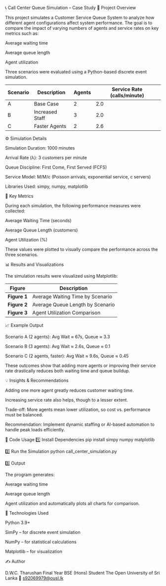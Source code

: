 📞 Call Center Queue Simulation – Case Study
🎯 Project Overview

This project simulates a Customer Service Queue System to analyze how different agent configurations affect system performance.
The goal is to compare the impact of varying numbers of agents and service rates on key metrics such as:

Average waiting time

Average queue length

Agent utilization


Three scenarios were evaluated using a Python-based discrete event simulation.

| Scenario | Description     | Agents | Service Rate (calls/minute) |
| -------- | --------------- | ------ | --------------------------- |
| A        | Base Case       | 2      | 2.0                         |
| B        | Increased Staff | 3      | 2.0                         |
| C        | Faster Agents   | 2      | 2.6                         |


⚙️ Simulation Details

Simulation Duration: 1000 minutes

Arrival Rate (λ): 3 customers per minute

Queue Discipline: First Come, First Served (FCFS)

Service Model: M/M/c (Poisson arrivals, exponential service, c servers)

Libraries Used: simpy, numpy, matplotlib


🧠 Key Metrics

During each simulation, the following performance measures were collected:

Average Waiting Time (seconds)

Average Queue Length (customers)

Agent Utilization (%)

These values were plotted to visually compare the performance across the three scenarios.


📊 Results and Visualizations

The simulation results were visualized using Matplotlib:

| Figure       | Description                      |
| ------------ | -------------------------------- |
| **Figure 1** | Average Waiting Time by Scenario |
| **Figure 2** | Average Queue Length by Scenario |
| **Figure 3** | Agent Utilization Comparison     |


📈 Example Output

Scenario A (2 agents): Avg Wait ≈ 67s, Queue ≈ 3.3

Scenario B (3 agents): Avg Wait ≈ 2.6s, Queue ≈ 0.1

Scenario C (2 agents, faster): Avg Wait ≈ 9.6s, Queue ≈ 0.45

These outcomes show that adding more agents or improving their service rate drastically reduces both waiting time and queue buildup.


💡 Insights & Recommendations

Adding one more agent greatly reduces customer waiting time.

Increasing service rate also helps, though to a lesser extent.

Trade-off: More agents mean lower utilization, so cost vs. performance must be balanced.

Recommendation: Implement dynamic staffing or AI-based automation to handle peak loads efficiently.


🧰 Code Usage
1️⃣ Install Dependencies
pip install simpy numpy matplotlib

2️⃣ Run the Simulation
python call_center_simulation.py


3️⃣ Output

The program generates:

Average waiting time

Average queue length

Agent utilization
and automatically plots all charts for comparison.


🧩 Technologies Used

Python 3.9+

SimPy – for discrete event simulation

NumPy – for statistical calculations

Matplotlib – for visualization


✍️ Author

D.W.C. Tharushan
Final Year BSE (Hons) Student
The Open University of Sri Lanka
📧 s92069979@ousl.lk
